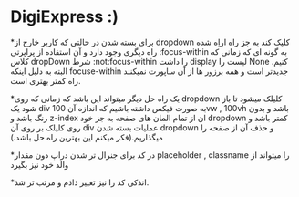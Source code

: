 # DigiExpress :)
*برای بسته شدن در حالتی که کاربر خارج از dropdown کلیک کند به جز راه اراِه شده راه دیگری وجود دارد
و آن استفاده از پراپرتی :focus-within به گونه ای که زمانی که کلاس dropDown شرط :not:focus-within را داشت display لیست را None کنیم.
البته به دلیل اینکه focuse-within جدیدتر است و همه برزور ها از آن ساپورت نمیکنند راه کمتر بهتری است.

*یک راه حل دیگر میتواند این باشد که زمانی که روی dropdown کلیلک میشود تا باز شود یک div به صورت فیکس داشته باشیم که اندازه آن 100vw , 100vh باشد و بدون رنگ باشد و z-index ان از تمام المان های صفحه به جز خود dropdown کمتر باشد و روی کلیلک بر روی آن div عملیات بسته شدن dropdown و حذف آن از صفحه را میگذاریم.(فکر میکنم این بهترین راه حل باشد.)

*در کد برای جنرال تر شدن دراپ دون مقدار placeholder , classname را میتواند از والد خود نیز بگیرد

*اندکی کد را نیز تغییر دادم و مرتب تر شد.


